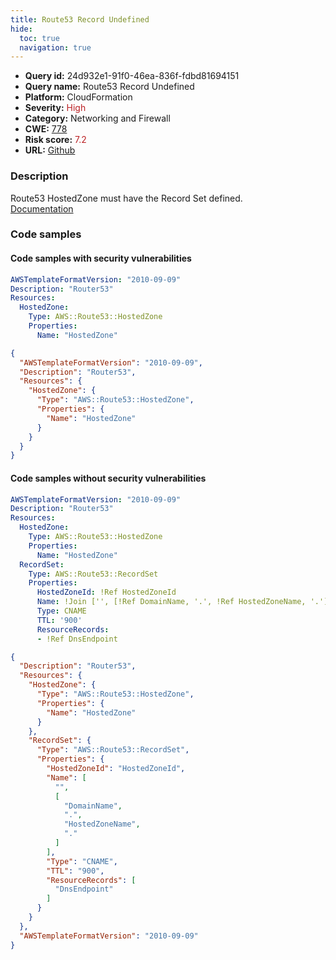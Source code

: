 ```yaml
---
title: Route53 Record Undefined
hide:
  toc: true
  navigation: true
---
```


<style>
  .highlight .hll {
    background-color: #ff171742;
  }
  .md-content {
    max-width: 1100px;
    margin: 0 auto;
  }
</style>

-   **Query id:** 24d932e1-91f0-46ea-836f-fdbd81694151
-   **Query name:** Route53 Record Undefined
-   **Platform:** CloudFormation
-   **Severity:** <span style="color:#bb2124">High</span>
-   **Category:** Networking and Firewall
-   **CWE:** <a href="https://cwe.mitre.org/data/definitions/778.html" onclick="newWindowOpenerSafe(event, 'https://cwe.mitre.org/data/definitions/778.html')">778</a>
-   **Risk score:** <span style="color:#bb2124">7.2</span>
-   **URL:** [Github](https://github.com/Checkmarx/kics/tree/master/assets/queries/cloudFormation/aws/route53_record_undefined)

### Description
Route53 HostedZone must have the Record Set defined.<br>
[Documentation](https://docs.aws.amazon.com/AWSCloudFormation/latest/UserGuide/aws-resource-route53-hostedzone.html)

### Code samples
#### Code samples with security vulnerabilities
```yaml title="Positive test num. 1 - yaml file" hl_lines="4"
AWSTemplateFormatVersion: "2010-09-09"
Description: "Router53"
Resources:
  HostedZone:
    Type: AWS::Route53::HostedZone
    Properties:
      Name: "HostedZone"

```
```json title="Positive test num. 2 - json file" hl_lines="5"
{
  "AWSTemplateFormatVersion": "2010-09-09",
  "Description": "Router53",
  "Resources": {
    "HostedZone": {
      "Type": "AWS::Route53::HostedZone",
      "Properties": {
        "Name": "HostedZone"
      }
    }
  }
}

```


#### Code samples without security vulnerabilities
```yaml title="Negative test num. 1 - yaml file"
AWSTemplateFormatVersion: "2010-09-09"
Description: "Router53"
Resources:
  HostedZone:
    Type: AWS::Route53::HostedZone
    Properties:
      Name: "HostedZone"
  RecordSet:
    Type: AWS::Route53::RecordSet
    Properties:
      HostedZoneId: !Ref HostedZoneId
      Name: !Join ['', [!Ref DomainName, '.', !Ref HostedZoneName, '.']]
      Type: CNAME
      TTL: '900'
      ResourceRecords:
      - !Ref DnsEndpoint

```
```json title="Negative test num. 2 - json file"
{
  "Description": "Router53",
  "Resources": {
    "HostedZone": {
      "Type": "AWS::Route53::HostedZone",
      "Properties": {
        "Name": "HostedZone"
      }
    },
    "RecordSet": {
      "Type": "AWS::Route53::RecordSet",
      "Properties": {
        "HostedZoneId": "HostedZoneId",
        "Name": [
          "",
          [
            "DomainName",
            ".",
            "HostedZoneName",
            "."
          ]
        ],
        "Type": "CNAME",
        "TTL": "900",
        "ResourceRecords": [
          "DnsEndpoint"
        ]
      }
    }
  },
  "AWSTemplateFormatVersion": "2010-09-09"
}

```

